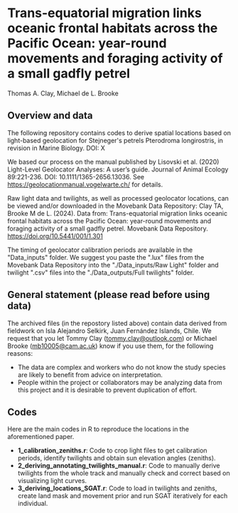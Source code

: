 # Trans-equatorial migration links oceanic frontal habitats across the Pacific Ocean: year-round movements and foraging activity of a small gadfly petrel 

Thomas A. Clay, Michael de L. Brooke

## Overview and data

The following repository contains codes to derive spatial locations based on light-based geolocation for Stejneger's petrels Pterodroma longirostris, in revision in Marine Biology. DOI: X

We based our process on the manual published by Lisovski et al. (2020) Light-Level Geolocator Analyses: A user’s guide. Journal of Animal Ecology 89:221-236. DOI: 10.1111/1365-2656.13036. See https://geolocationmanual.vogelwarte.ch/ for details. 

Raw light data and twilights, as well as processed geolocator locations, can be viewed and/or downloaded in the Movebank Data Repository: Clay TA, Brooke M de L. (2024). Data from: Trans-equatorial migration links oceanic frontal habitats across the Pacific Ocean: year-round movements and foraging activity of a small gadfly petrel. Movebank Data Repository. https://doi.org/10.5441/001/1.301

The timing of geolocator calibration periods are available in the "Data_inputs" folder. We suggest you paste the ".lux" files from the Movebank Data Repository into the "./Data_inputs/Raw Light" folder and twilight ".csv" files into the "./Data_outputs/Full twilights" folder.

## General statement (please read before using data)

The archived files (in the repostory listed above) contain data derived from fieldwork on Isla Alejandro Selkirk, Juan Fernández Islands, Chile. We request that you let Tommy Clay (tommy.clay@outlook.com) or Michael Brooke (mb10005@cam.ac.uk) know if you use them, for the following reasons:
- The data are complex and workers who do not know the study species are likely to benefit from advice on interpretation.
- People within the project or collaborators may be analyzing data from this project and it is desirable to prevent duplication of effort.

## Codes

Here are the main codes in R to reproduce the locations in the aforementioned paper.

- **1_calibration_zeniths.r**: Code to crop light files to get calibration periods, identify twilights and obtain sun elevation angles (zeniths).
- **2_deriving_annotating_twilights_manual.r**: Code to manually derive twilights from the whole track and manually check and correct based on visualizing light curves.
- **3_deriving_locations_SGAT.r**: Code to load in twilights and zeniths, create land mask and movement prior and run SGAT iteratively for each individual. 
